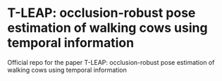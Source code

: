 # T-LEAP: occlusion-robust pose estimation of walking cows using temporal information
Official repo for the paper T-LEAP: occlusion-robust pose estimation of walking cows using temporal information
